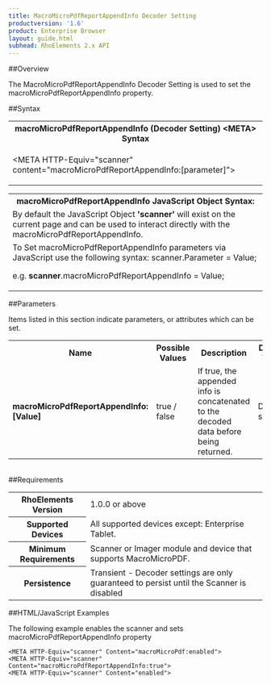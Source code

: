 ```yaml
---
title: MacroMicroPdfReportAppendInfo Decoder Setting
productversion: '1.6'
product: Enterprise Browser
layout: guide.html
subhead: RhoElements 2.x API
---
```


##Overview

The MacroMicroPdfReportAppendInfo Decoder Setting is used to set the macroMicroPdfReportAppendInfo property.

##Syntax

<table class="re-table"><tr><th class="tableHeading">macroMicroPdfReportAppendInfo (Decoder Setting) &lt;META&gt; Syntax
</th></tr><tr><td class="clsSyntaxCells clsOddRow"><p>&lt;META HTTP-Equiv="scanner" content="macroMicroPdfReportAppendInfo:[parameter]"&gt;</p></td></tr></table>
<table class="re-table"><tr><th class="tableHeading">macroMicroPdfReportAppendInfo JavaScript Object Syntax:</th></tr><tr><td class="clsSyntaxCells clsOddRow">
By default the JavaScript Object <b>'scanner'</b> will exist on the current page and can be used to interact directly with the macroMicroPdfReportAppendInfo.
</td></tr><tr><td class="clsSyntaxCells clsEvenRow">
To Set macroMicroPdfReportAppendInfo parameters via JavaScript use the following syntax: scanner.Parameter = Value;
<P />e.g. <b>scanner</b>.macroMicroPdfReportAppendInfo = Value;
</td></tr></table>

##Parameters


Items listed in this section indicate parameters, or attributes which can be set.
<table class="re-table"><col width="20%" /><col width="20%" /><col width="38%" /><col width="22%" /><tr><th class="tableHeading">Name</th><th class="tableHeading">Possible Values</th><th class="tableHeading">Description</th><th class="tableHeading">Default Value</th></tr><tr><td class="clsSyntaxCells clsOddRow"><b>macroMicroPdfReportAppendInfo:[Value]
</b></td><td class="clsSyntaxCells clsOddRow">true / false</td><td class="clsSyntaxCells clsOddRow">If true, the appended info is concatenated to the decoded data before being returned.</td><td class="clsSyntaxCells clsOddRow">Device specific</td></tr></table>
<table class="re-table"><col width="78%" /><col width="8%" /><col width="1%" /><col width="5%" /><col width="1%" /><col width="5%" /><col width="2%" /></table>





##Requirements

<table class="re-table"><tr><th class="tableHeading">RhoElements Version</th><td class="clsSyntaxCell clsEvenRow">1.0.0 or above
</td></tr><tr><th class="tableHeading">Supported Devices</th><td class="clsSyntaxCell clsOddRow">All supported devices except: Enterprise Tablet.</td></tr><tr><th class="tableHeading">Minimum Requirements</th><td class="clsSyntaxCell clsOddRow">Scanner or Imager module and device that supports MacroMicroPDF.</td></tr><tr><th class="tableHeading">Persistence</th><td class="clsSyntaxCell clsEvenRow">Transient - Decoder settings are only guaranteed to persist until the Scanner is disabled</td></tr></table>


##HTML/JavaScript Examples

The following example enables the scanner and sets macroMicroPdfReportAppendInfo property

	<META HTTP-Equiv="scanner" Content="macroMicroPdf:enabled">
	<META HTTP-Equiv="scanner" Content="macroMicroPdfReportAppendInfo:true">
	<META HTTP-Equiv="scanner" Content="enabled">
					






